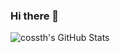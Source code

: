 ### Hi there 👋

<!--
**cossth/cossth** is a ✨ _special_ ✨ repository because its `README.md` (this file) appears on your GitHub profile.

Here are some ideas to get you started:

- 🔭 I’m currently Freelancing
- 🌱 I’m currently learning ...
- 👯 I’m looking to collaborate on ...
- 🤔 I’m looking for help with ...
- 💬 Ask me about ...
- 📫 How to reach me: ...
- 😄 Pronouns: ...
- ⚡ Fun fact: ...
-->

<img align="left" alt="cossth's GitHub Stats" src="https://github-readme-stats.codestackr.vercel.app/api?username=cossth&show_icons=true&hide_border=true" />
